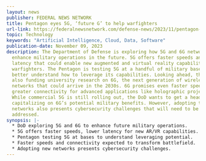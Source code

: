```yaml
---
layout: news
publisher: FEDERAL NEWS NETWORK
title: Pentagon eyes 5G, ‘future G’ to help warfighters
url-link: https://federalnewsnetwork.com/defense-news/2023/11/pentagon-eyes-5g-future-g-to-help-warfighters/
topic: Technology
keywords: "Artificial Intelligence, Cloud, Data, Software"
publication-date: November 09, 2023
description: The Department of Defense is exploring how 5G and 6G networks can
  enhance military operations in the future. 5G offers faster speeds and lower
  latency that could enable new augmented and virtual reality capabilities for
  warfighters. The Pentagon is testing 5G at a handful of military bases to
  better understand how to leverage its capabilities. Looking ahead, the DoD is
  also funding university research on 6G, the next generation of wireless
  networks that could arrive in the 2030s. 6G promises even faster speeds and
  greater connectivity for advanced applications like holographic projection.
  While commercial 5G is still rolling out, the DoD wants to get a head start on
  capitalizing on 6G’s potential military benefits. However, adopting these new
  networks also presents cybersecurity challenges that will need to be
  addressed.
synopsis: |-
  * DoD exploring 5G and 6G to enhance future military operations.
  * 5G offers faster speeds, lower latency for new AR/VR capabilities.
  * Pentagon testing 5G at bases to understand leveraging potential.
  * Faster speeds and connectivity expected to transform battlefield.
  * Adopting new networks presents cybersecurity challenges.
---
```

